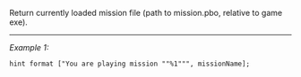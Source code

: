 Return currently loaded mission file (path to mission.pbo, relative to game exe).


---
*Example 1:*
```sqf
hint format ["You are playing mission ""%1""", missionName];
```